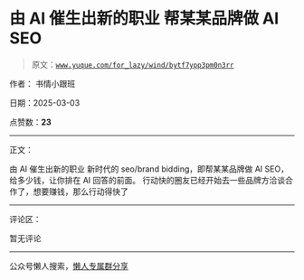 # 由 AI 催生出新的职业 帮某某品牌做 AI SEO

> 原文：[`www.yuque.com/for_lazy/wind/bytf7ypp3pm0n3rr`](https://www.yuque.com/for_lazy/wind/bytf7ypp3pm0n3rr)

作者： 书情小跟班

日期：2025-03-03

点赞数：**23**

* * *

正文：

由 AI 催生出新的职业 新时代的 seo/brand bidding，即帮某某品牌做 AI SEO，给多少钱，让你排在 AI 回答的前面。
行动快的圈友已经开始去一些品牌方洽谈合作了，想要赚钱，那么行动得快了

* * *

评论区：

暂无评论

* * *

公众号懒人搜索，[懒人专属群分享](https://lazybook.fun/#/blog/group)